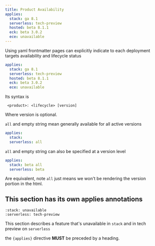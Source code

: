 ```yaml
---
title: Product Availability
applies:
  stack: ga 8.1
  serverless: tech-preview
  hosted: beta 8.1.1
  eck: beta 3.0.2
  ece: unavailable
---
```



Using yaml frontmatter pages can explicitly indicate to each deployment targets availability and lifecycle status


```yaml
applies:
  stack: ga 8.1
  serverless: tech-preview
  hosted: beta 8.1.1
  eck: beta 3.0.2
  ece: unavailable
```

Its syntax is

```
 <product>: <lifecycle> [version]
```

Where version is optional.

`all` and empty string mean generally available for all active versions

```yaml
applies:
  stack: 
  serverless: all
```

`all` and empty string can also be specified at a version level

```yaml
applies:
  stack: beta all
  serverless: beta
```

Are equivalent, note `all` just means we won't be rendering the version portion in the html.


## This section has its own applies annotations

```{applies}
:stack: unavailable
:serverless: tech-preview
```

This section describes a feature that's unavailable in `stack` and in tech preview on `serverless`


the `{applies}` directive **MUST** be preceded by a heading.